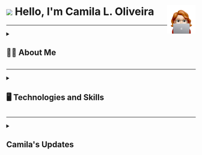 
  
  <h1><img src="https://media.giphy.com/media/hvRJCLFzcasrR4ia7z/giphy.gif" width="5%"> Hello, I'm Camila L. Oliveira 
  <a href="https://taggo.one/clcmo"><img src="https://github.com/clcmo/clcmo/blob/main/memoji_mi.png"  width="15%" align="right" alt="Memoji"/></a></h1>

------------

<details>
  <summary>
    <h2>👩‍🦰 About Me</h2>
  </summary>
  
I have a degree in Public Administration, I worked in the area, but if there's one thing I've discovered, it's that I have the vocation to develop software - and dreams too - in addition to communicating.

Today I work in application development, an experience that started in earnest in 2019, and I also enjoy learning and teaching. In addition to writing on websites and blogs (and there are three, well segmented: a personal one, a musical one and a tech one), I have just over 1000 followers in the three largest social networks.

I also have knowledge in two more languages: English and French, and I aim, in addition to continuing to improve myself, to be able to teach people who are curious and willing to get to know this so rich area that is technology.
  
<details>
  <summary>
  <h3> 🏫 Education </h3>
  </summary>
  
* Postgraduate, Lato-Sensu, in Artificial Intelligence <br/>(PUC-SP)
* Technologist in Systems Analysis and Development <br/>(FATEC-SP)
* Bachelor in Public Administration <br/>(UFOP-MG)
  
</details>
  
<details>
  <summary>
  <h3> 🖥️ Works </h3>
  </summary>

* Android Mobile Engineering and Development (Full - ⭐⭐) <br/>(Itaú; Robert Half + PagBank PagSeguro; and BRQ + Itaú) 
* Android Mobile Engineering and Development (Junior - ⭐) <br/>(TCS + Itaú)
* Mobile Development Assistant - Android <br/>(TCS + Itaú)
* Mobile Development Trainee - Android <br/>(TCS + Itaú)
* Internship in Systems Analysis and Development <br/>(ETEC Antonio Furlan)
* Two internships in Public Administration <br/>(CETESB and RR Business)
  
</details>
  
<details>
  <summary>
  <h3> 📚 Learnings and Hobbies </h3>
  </summary>
  
* I'm learning about Google Analytics and AWS, architetures, modules, Flutter and more;
* I shared some lessons about creating your website or meeting the Android's lifecycle on [studio urbanna](https://studiourbanna.github.io);
* I love 🥤 Soda, 🎮 Games and 🎭 Arts. Specially, photos and music.

</details>
  </details>

------------
<details>
  <summary>
   <h2>🖥️ Technologies and Skills</h2>
  </summary>

<details>
  <summary>
    <h3> 📚 Control Versions </h3>
  </summary>
  
  [![Git](https://img.shields.io/badge/git-orange?style=for-the-badge&logo=git&logoColor=white)](#)
  [![GitHub](https://img.shields.io/badge/github-purple?style=for-the-badge&logo=github&logoColor=white)](#)
  [![Jira](https://img.shields.io/badge/jira-blue?style=for-the-badge&logo=Jira&logoColor=white)](#)
  
</details>

<details>
  <summary>
    <h3> 📚 Frontend </h3>
  </summary>
  
  [![Java](https://img.shields.io/badge/java-red?style=for-the-badge&logo=CoffeeScript&logoColor=white)](https://github.com/clcmo?tab=repositories&q=&type=&language=java&sort=)
  [![Kotlin](https://img.shields.io/badge/kotlin-blue?style=for-the-badge&logo=Kotlin&logoColor=white)](https://github.com/clcmo?tab=repositories&q=&type=&language=kotlin&sort=)
  [![Android](https://img.shields.io/badge/android-green?style=for-the-badge&logo=Android&logoColor=white)](#)
  [![Wordpress](https://img.shields.io/badge/wordpress-white?style=for-the-badge&logo=wordpress&logoColor=blue)](#)
  [![HTML5](https://img.shields.io/badge/html-blue?style=for-the-badge&logo=HTML5&logoColor=white)](https://github.com/clcmo?tab=repositories&q=&type=&language=html&sort=)
  [![CSS3](https://img.shields.io/badge/css-grey?style=for-the-badge&logo=CSS3&logoColor=white)](https://github.com/clcmo?tab=repositories&q=&type=&language=css&sort=) 
  [![SCSS](https://img.shields.io/badge/scss-violet?style=for-the-badge&logo=Sass&logoColor=white)](https://github.com/clcmo?tab=repositories&q=&type=&language=scss&sort=)

</details>

<details>
  <summary>
    <h3> 📚 Backend </h3>
  </summary>
  
  [![JavaScript](https://img.shields.io/badge/javascript-yellow?style=for-the-badge&logo=JavaScript&logoColor=white)](https://github.com/clcmo?tab=repositories&q=&type=&language=js&sort=)
  [![MySQL](https://img.shields.io/badge/mysql-blue?style=for-the-badge&logo=MySQL&logoColor=white)](https://github.com/clcmo?tab=repositories&q=&type=&language=mysql&sort=) 
  
</details>
    
<details>
  <summary>
    <h3> 📚 Skills </h3>
  </summary>
  
  [![Planning](https://img.shields.io/badge/planning-red?style=for-the-badge&logo=Trello&logoColor=white)](#)
  [![Kanban](https://img.shields.io/badge/kanban-violet?style=for-the-badge&logo=Jira&logoColor=white)](#)
  [![Architetures](https://img.shields.io/badge/architetures-grey?style=for-the-badge&logo=Android%20Studio&logoColor=white)](#)
  [![Work With Teams](https://img.shields.io/badge/work%20with%20teams-blueviolet?style=for-the-badge&logo=Microsoft%20Teams&logoColor=white)](#)

</details>

### Recently, she worked on
![Wwakatime stats](https://github-readme-stats-taupe-two.vercel.app/api/wakatime?username=clcmo&hide_title=true&hide_border=true&langs_count=5&bg_color=00000000&text_color=777)

</details>

------------

<details>
  <summary>
    <h2>Camila's Updates</h2>
  </summary>

### On Her Blog (in Portuguese)
<!-- BLOG:START -->
- [Recebeu SMS de compra que nem fez? É golpe!](https://camilaloliveira.com.br/blog/milla/recebeu-sms-de-compra-que-nem-fez-e-golpe/)
- [“Conversando” com uma IA: perguntei ao Bard, do Google, sobre o trabalho do futuro](https://camilaloliveira.com.br/blog/milla/conversando-com-uma-ia-perguntei-ao-bard-do-google-sobre-o-trabalho-do-futuro/)
- [O desafio do debate: a guerra de informações sobre o PL das Fake News](https://camilaloliveira.com.br/blog/milla/o-desafio-do-debate-a-guerra-de-informacoes-sobre-o-pl-das-fake-news/)
- [Precisamos conversar sobre a violência](https://prensa.li/@clcmo/precisamos-conversar-sobre-a-violencia)
<!-- BLOG:END -->

### On Her YouTube (in Portuguese)
<!-- YOUTUBE:START --><table><tr><td width="250px"><a href="https://www.youtube.com/watch?v=LMZ6nu2wDXk"><img width="200px" src="https://i.ytimg.com/vi/LMZ6nu2wDXk/mqdefault.jpg"></a></td>
<td width="800px"><a href="https://www.youtube.com/watch?v=LMZ6nu2wDXk">Exemplo de App criado em Flutter para Android</a><br/>Jan 19, 2023</td></tr></table>
<table><tr><td width="250px"><a href="https://www.youtube.com/watch?v=mPbHteaCD6o"><img width="200px" src="https://i.ytimg.com/vi/mPbHteaCD6o/mqdefault.jpg"></a></td>
<td width="800px"><a href="https://www.youtube.com/watch?v=mPbHteaCD6o">Exemplo de App criado em Flutter para iOS</a><br/>Jan 19, 2023</td></tr></table>
<table><tr><td width="250px"><a href="https://www.youtube.com/watch?v=gGDdalEaHVU"><img width="200px" src="https://i.ytimg.com/vi/gGDdalEaHVU/mqdefault.jpg"></a></td>
<td width="800px"><a href="https://www.youtube.com/watch?v=gGDdalEaHVU">Conhecendo o jogo Destiny 2</a><br/>Dec 27, 2022</td></tr></table>
<table><tr><td width="250px"><a href="https://www.youtube.com/watch?v=_qQlRJ88-Do"><img width="200px" src="https://i.ytimg.com/vi/_qQlRJ88-Do/mqdefault.jpg"></a></td>
<td width="800px"><a href="https://www.youtube.com/watch?v=_qQlRJ88-Do">Jogando GT ao vivo</a><br/>Oct 26, 2022</td></tr></table>
<!-- YOUTUBE:END -->

### On Her GitHub
<!--RECENT_ACTIVITY:start-->
1. ⭐ Starred [geekcom/validator-docs](https://github.com/geekcom/validator-docs)<br>
2. ⬆️ Pushed 1 commit(s) to [studiourbanna/encurtai](https://github.com/studiourbanna/encurtai)<br>
3. ⬆️ Pushed 1 commit(s) to [studiourbanna/encurtai](https://github.com/studiourbanna/encurtai)<br>
4. ⬆️ Pushed 1 commit(s) to [studiourbanna/encurtai](https://github.com/studiourbanna/encurtai)<br>
5. ⬆️ Pushed 1 commit(s) to [studiourbanna/encurtai](https://github.com/studiourbanna/encurtai)<br>
<!--RECENT_ACTIVITY:end-->

</details>
